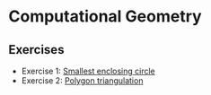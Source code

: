# Computational Geometry

## Exercises

- Exercise 1: [Smallest enclosing circle](exercises/ex1)
- Exercise 2: [Polygon triangulation](exercises/ex2)

